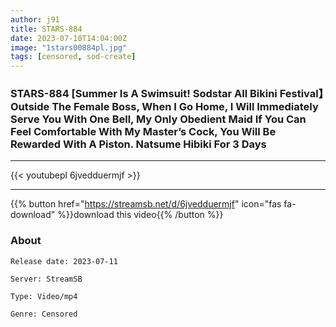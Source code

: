 ```yaml
---
author: j91
title: STARS-884
date: 2023-07-10T14:04:00Z
image: "1stars00884pl.jpg"
tags: [censored, sod-create]
---
```


### STARS-884 [Summer Is A Swimsuit! Sodstar All Bikini Festival】Outside The Female Boss, When I Go Home, I Will Immediately Serve You With One Bell, My Only Obedient Maid If You Can Feel Comfortable With My Master’s Cock, You Will Be Rewarded With A Piston. Natsume Hibiki For 3 Days
___

{{< youtubepl 6jvedduermjf >}}
___

{{% button href="https://streamsb.net/d/6jvedduermjf" icon="fas fa-download" %}}download this video{{% /button %}}
### About

`Release date: 2023-07-11`

`Server: StreamSB`

`Type: Video/mp4`

`Genre:	Censored`